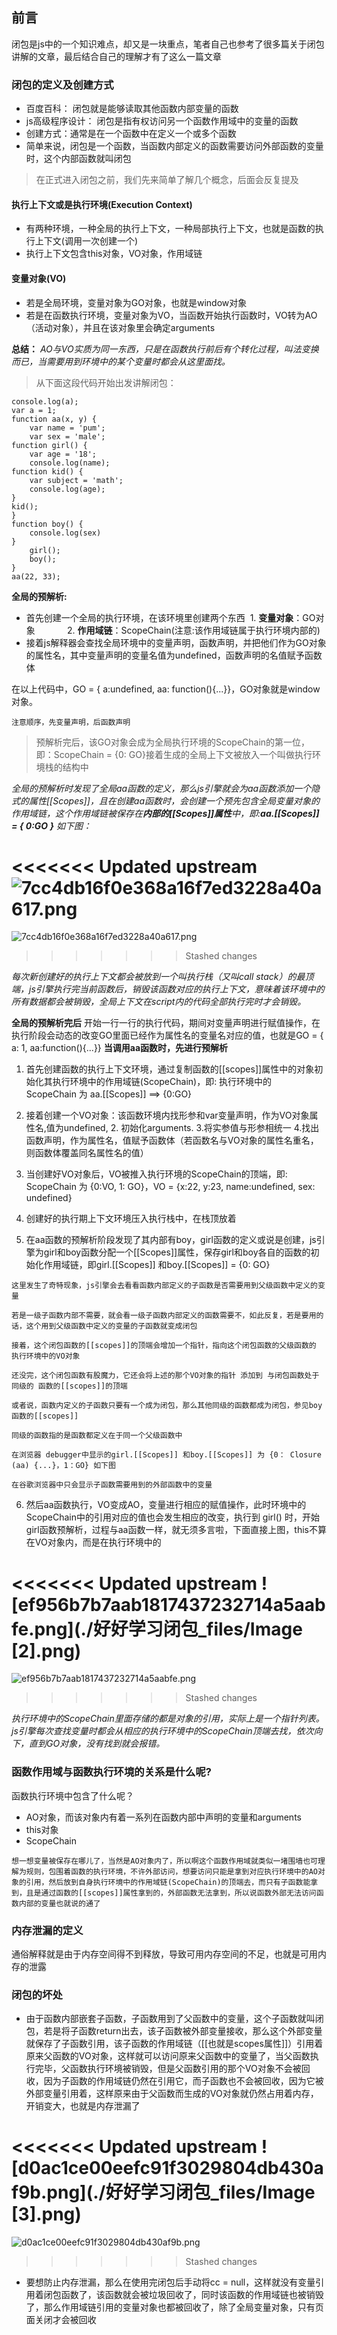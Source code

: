 ## 前言
闭包是js中的一个知识难点，却又是一块重点，笔者自己也参考了很多篇关于闭包讲解的文章，最后结合自己的理解才有了这么一篇文章
### 闭包的定义及创建方式
* 百度百科： 闭包就是能够读取其他函数内部变量的函数
* js高级程序设计： 闭包是指有权访问另一个函数作用域中的变量的函数
* 创建方式：通常是在一个函数中在定义一个或多个函数
* 简单来说，闭包是一个函数，当函数内部定义的函数需要访问外部函数的变量时，这个内部函数就叫闭包

>在正式进入闭包之前，我们先来简单了解几个概念，后面会反复提及
#### 执行上下文或是执行环境(Execution Context)
* 有两种环境，一种全局的执行上下文，一种局部执行上下文，也就是函数的执行上下文(调用一次创建一个)
* 执行上下文包含this对象，VO对象，作用域链
#### 变量对象(VO)
* 若是全局环境，变量对象为GO对象，也就是window对象
* 若是在函数执行环境，变量对象为VO，当函数开始执行函数时，VO转为AO（活动对象），并且在该对象里会确定arguments

**总结：** *AO与VO实质为同一东西，只是在函数执行前后有个转化过程，叫法变换而已，当需要用到环境中的某个变量时都会从这里面找。*

>从下面这段代码开始出发讲解闭包：

```
console.log(a);
var a = 1;
function aa(x, y) {
    var name = 'pum';
    var sex = 'male';
function girl() {
    var age = '18';
    console.log(name);
function kid() {
    var subject = 'math';
    console.log(age);
}
kid();
}
function boy() {
    console.log(sex)
}
    girl();
    boy();
}
aa(22, 33);

```
**全局的预解析:**
* 首先创建一个全局的执行环境，在该环境里创建两个东西 
    1. **变量对象**：GO对象            
    2. **作用域链**：ScopeChain(注意:该作用域链属于执行环境内部的)
* 接着js解释器会查找全局环境中的变量声明，函数声明，并把他们作为GO对象的属性名，其中变量声明的变量名值为undefined，函数声明的名值赋予函数体

在以上代码中，GO = { a:undefined, aa: function(){...}}，GO对象就是window对象。
```
注意顺序，先变量声明，后函数声明
```
>预解析完后，该GO对象会成为全局执行环境的ScopeChain的第一位，即：ScopeChain = {0: GO}接着生成的全局上下文被放入一个叫做执行环境栈的结构中

*全局的预解析时发现了全局aa函数的定义，那么js引擎就会为aa函数添加一个隐式的属性[[Scopes]]，且在创建aa函数时，会创建一个预先包含全局变量对象的作用域链，这个作用域链被保存在**内部的[[Scopes]]属性**中，即:**aa.[[Scopes]] = { 0:GO }**  如下图：*

<<<<<<< Updated upstream
![7cc4db16f0e368a16f7ed3228a40a617.png](./好好学习闭包_files/Image.png)
=======
![7cc4db16f0e368a16f7ed3228a40a617.png](./好好学习闭包_files/1.png)
>>>>>>> Stashed changes

*每次新创建好的执行上下文都会被放到一个叫执行栈（又叫call stack）的最顶端，js引擎执行完当前函数后，销毁该函数对应的执行上下文，意味着该环境中的所有数据都会被销毁，全局上下文在script内的代码全部执行完时才会销毁。*

**全局的预解析完后**
开始一行一行的执行代码，期间对变量声明进行赋值操作，在执行阶段会动态的改变GO里面已经作为属性名的变量名对应的值，也就是GO = { a: 1, aa:function(){...}}
**当调用aa函数时，先进行预解析**
1. 首先创建函数的执行上下文环境，通过复制函数的[[scopes]]属性中的对象初始化其执行环境中的作用域链(ScopeChain)，即: 执行环境中的ScopeChain 为 aa.[[Scopes]] ==> {0:GO}

2. 接着创建一个VO对象：该函数环境内找形参和var变量声明，作为VO对象属性名,值为undefined, 2. 初始化arguments. 3.将实参值与形参相统一 4.找出函数声明，作为属性名，值赋予函数体（若函数名与VO对象的属性名重名，则函数体覆盖同名属性名的值）

3. 当创建好VO对象后，VO被推入执行环境的ScopeChain的顶端，即: ScopeChain 为 {0:VO, 1: GO}，VO = {x:22, y:23, name:undefined, sex: undefined}  

4. 创建好的执行期上下文环境压入执行栈中，在栈顶放着 

5. 在aa函数的预解析阶段发现了其内部有boy，girl函数的定义或说是创建，js引擎为girl和boy函数分配一个[[Scopes]]属性，保存girl和boy各自的函数的初始化作用域链，即girl.[[Scopes]] 和boy.[[Scopes]] = {0: GO} 
```
这里发生了奇特现象，js引擎会去看看函数内部定义的子函数是否需要用到父级函数中定义的变量

若是一级子函数内部不需要，就会看一级子函数内部定义的函数需要不，如此反复，若是要用的话，这个用到父级函数中定义的变量的子函数就变成闭包

接着，这个闭包函数的[[scopes]]的顶端会增加一个指针，指向这个闭包函数的父级函数的 执行环境中的VO对象

还没完，这个闭包函数有股魔力，它还会将上述的那个VO对象的指针 添加到 与闭包函数处于 同级的 函数的[[scopes]]的顶端

或者说，函数内定义的子函数只要有一个成为闭包，那么其他同级的函数都成为闭包，参见boy函数的[[scopes]]

同级的函数指的是函数都定义在于同一个父级函数中

在浏览器 debugger中显示的girl.[[Scopes]] 和boy.[[Scopes]] 为 {0： Closure (aa) {...}，1：GO} 如下图

在谷歌浏览器中只会显示子函数需要用到的外部函数中的变量
```
6. 然后aa函数执行，VO变成AO，变量进行相应的赋值操作，此时环境中的ScopeChain中的引用对应的值也会发生相应的改变，执行到 girl() 时，开始girl函数预解析，过程与aa函数一样，就无须多言啦，下面直接上图，this不算在VO对象内，而是在执行环境中的

<<<<<<< Updated upstream
![ef956b7b7aab1817437232714a5aabfe.png](./好好学习闭包_files/Image [2].png)
=======
![ef956b7b7aab1817437232714a5aabfe.png](./好好学习闭包_files/2.png)
>>>>>>> Stashed changes

*执行环境中的ScopeChain里面存储的都是对象的引用，实际上是一个指针列表。js引擎每次查找变量时都会从相应的执行环境中的ScopeChain顶端去找，依次向下，直到GO对象，没有找到就会报错。*

### 函数作用域与函数执行环境的关系是什么呢?
函数执行环境中包含了什么呢？
* AO对象，而该对象内有着一系列在函数内部中声明的变量和arguments 
* this对象 
* ScopeChain
```
想一想变量被保存在哪儿了，当然是AO对象内了，所以啊这个函数作用域就类似一堵围墙也可理解为规则，包围着函数的执行环境，不许外部访问，想要访问只能是拿到对应执行环境中的AO对象的引用，然后放到自身执行环境中的作用域链(ScopeChain)的顶端去，而只有子函数能拿到，且是通过函数的[[scopes]]属性拿到的，外部函数无法拿到，所以说函数外部无法访问函数内部的变量也就说的通了
```
### 内存泄漏的定义
通俗解释就是由于内存空间得不到释放，导致可用内存空间的不足，也就是可用内存的泄露
### 闭包的坏处
* 由于函数内部嵌套子函数，子函数用到了父函数中的变量，这个子函数就叫闭包，若是将子函数return出去，该子函数被外部变量接收，那么这个外部变量就保存了子函数引用，该子函数的作用域链（[[也就是scopes属性]]）引用着原来父函数的VO对象，这样就可以访问原来父函数中的变量了，当父函数执行完毕，父函数执行环境被销毁，但是父函数引用的那个VO对象不会被回收，因为子函数的作用域链仍然在引用它，而子函数也不会被回收，因为它被外部变量引用着，这样原来由于父函数而生成的VO对象就仍然占用着内存，开销变大，也就是内存泄漏了

<<<<<<< Updated upstream
![d0ac1ce00eefc91f3029804db430af9b.png](./好好学习闭包_files/Image [3].png)
=======
![d0ac1ce00eefc91f3029804db430af9b.png](./好好学习闭包_files/3.png)
>>>>>>> Stashed changes

* 要想防止内存泄漏，那么在使用完闭包后手动将cc = null，这样就没有变量引用着闭包函数了，该函数就会被垃圾回收了，同时该函数的作用域链也被销毁了，那么作用域链引用的变量对象也都被回收了，除了全局变量对象，只有页面关闭才会被回收
